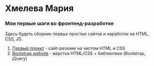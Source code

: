 # Хмелева Мария
### Мои первые шаги во фронтенд-разработке
Здесь будеть сборник первых простых сайтов и наработок на HTML, CSS, JS.

1. [Первый проект](https://khmelevamaria.github.io/first-site/) - сайт-резюме на чистом HTML и CSS
2. [Bootstrap website](https://khmelevamaria.github.io/bootstrap-website/) - верстка HTML/CSS + библиотеки (Bootstrap, jQuery)
